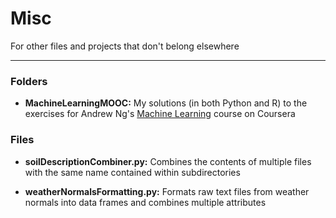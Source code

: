 # Misc
For other files and projects that don't belong elsewhere

---

### Folders

- **MachineLearningMOOC:**  My solutions (in both Python and R) to the exercises for Andrew Ng's [Machine Learning](https://www.coursera.org/learn/machine-learning) course on Coursera


### Files

- **soilDescriptionCombiner.py:** Combines the contents of multiple files with the same name contained within subdirectories

- **weatherNormalsFormatting.py:** Formats raw text files from weather normals into data frames and combines multiple attributes
